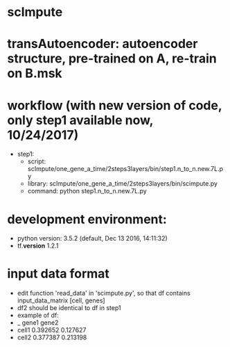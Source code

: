 # scImpute
# transAutoencoder: autoencoder structure, pre-trained on A, re-train on B.msk
# workflow (with new version of code, only step1 available now, 10/24/2017)
* step1: 
  - script: scImpute/one_gene_a_time/2steps3layers/bin/step1.n_to_n.new.7L.py
  - library: scImpute/one_gene_a_time/2steps3layers/bin/scimpute.py
  - command: python step1.n_to_n.new.7L.py

# development environment:
  - python version: 3.5.2 (default, Dec 13 2016, 14:11:32)
  - tf.__version__ 1.2.1

# input data format
  - edit function 'read_data' in 'scimpute.py', so that df contains input_data_matrix [cell, genes]
  - df2 should be identical to df in step1
  - example of df:
- _ gene1 gene2
- cell1 0.392652  0.127627
- cell2 0.377387 0.213198



